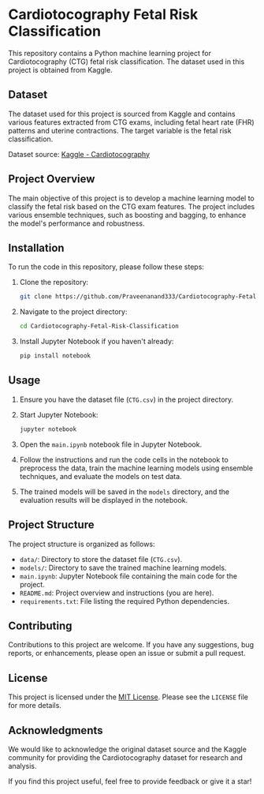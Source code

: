 # Cardiotocography Fetal Risk Classification

This repository contains a Python machine learning project for Cardiotocography (CTG) fetal risk classification. The dataset used in this project is obtained from Kaggle.

## Dataset

The dataset used for this project is sourced from Kaggle and contains various features extracted from CTG exams, including fetal heart rate (FHR) patterns and uterine contractions. The target variable is the fetal risk classification.

Dataset source: [Kaggle - Cardiotocography]([https://www.kaggle.com/yourdatasetlink](https://www.kaggle.com/datasets/akshat0007/fetalhr))

## Project Overview

The main objective of this project is to develop a machine learning model to classify the fetal risk based on the CTG exam features. The project includes various ensemble techniques, such as boosting and bagging, to enhance the model's performance and robustness.

## Installation

To run the code in this repository, please follow these steps:

1. Clone the repository:

   ```bash
   git clone https://github.com/Praveenanand333/Cardiotocography-Fetal-Risk-Classification.git
   ```

2. Navigate to the project directory:

   ```bash
   cd Cardiotocography-Fetal-Risk-Classification
   ```

3. Install Jupyter Notebook if you haven't already:

   ```bash
   pip install notebook
   ```

## Usage

1. Ensure you have the dataset file (`CTG.csv`) in the project directory.

2. Start Jupyter Notebook:

   ```bash
   jupyter notebook
   ```

3. Open the `main.ipynb` notebook file in Jupyter Notebook.

4. Follow the instructions and run the code cells in the notebook to preprocess the data, train the machine learning models using ensemble techniques, and evaluate the models on test data.

5. The trained models will be saved in the `models` directory, and the evaluation results will be displayed in the notebook.

## Project Structure

The project structure is organized as follows:

- `data/`: Directory to store the dataset file (`CTG.csv`).
- `models/`: Directory to save the trained machine learning models.
- `main.ipynb`: Jupyter Notebook file containing the main code for the project.
- `README.md`: Project overview and instructions (you are here).
- `requirements.txt`: File listing the required Python dependencies.

## Contributing

Contributions to this project are welcome. If you have any suggestions, bug reports, or enhancements, please open an issue or submit a pull request.

## License

This project is licensed under the [MIT License](LICENSE). Please see the `LICENSE` file for more details.

## Acknowledgments

We would like to acknowledge the original dataset source and the Kaggle community for providing the Cardiotocography dataset for research and analysis.

If you find this project useful, feel free to provide feedback or give it a star!
